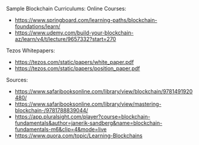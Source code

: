 Sample Blockchain Curriculums:
Online Courses:
* https://www.springboard.com/learning-paths/blockchain-foundations/learn/
* https://www.udemy.com/build-your-blockchain-az/learn/v4/t/lecture/9657332?start=270

Tezos Whitepapers:
* https://tezos.com/static/papers/white_paper.pdf
* https://tezos.com/static/papers/position_paper.pdf

Sources:
* https://www.safaribooksonline.com/library/view/blockchain/9781491920480/
* https://www.safaribooksonline.com/library/view/mastering-blockchain-/9781788839044/
* https://app.pluralsight.com/player?course=blockchain-fundamentals&author=janerik-sandberg&name=blockchain-fundamentals-m6&clip=4&mode=live
* https://www.quora.com/topic/Learning-Blockchains


